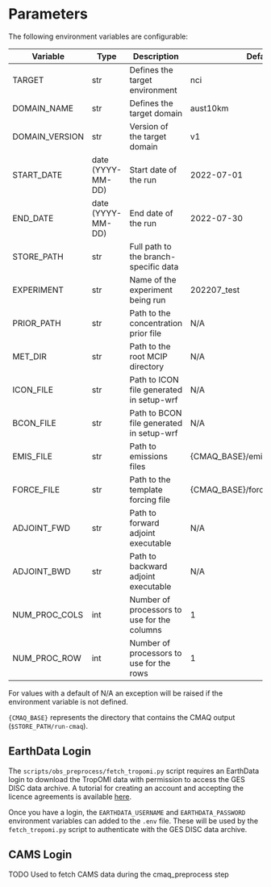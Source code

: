 # Parameters

The following environment variables are configurable:

| Variable       | Type              | Description                                 | Default                                    |
|----------------|-------------------|---------------------------------------------|--------------------------------------------|
| TARGET         | str               | Defines the target environment              | nci                                        |
| DOMAIN_NAME    | str               | Defines the target domain                   | aust10km                                   |
| DOMAIN_VERSION | str               | Version of the target domain                | v1                                         |
| START_DATE     | date (YYYY-MM-DD) | Start date of the run                       | 2022-07-01                                 |
| END_DATE       | date (YYYY-MM-DD) | End date of the run                         | 2022-07-30                                 |
| STORE_PATH     | str               | Full path to the branch-specific data       |                                            |
| EXPERIMENT     | str               | Name of the experiment being run            | 202207_test                                |
| PRIOR_PATH     | str               | Path to the concentration prior file        | N/A                                        |
| MET_DIR        | str               | Path to the root MCIP directory             | N/A                                        |
| ICON_FILE      | str               | Path to ICON file generated in setup-wrf    | N/A                                        |
| BCON_FILE      | str               | Path to BCON file generated in setup-wrf    | N/A                                        |
| EMIS_FILE      | str               | Path to emissions files                     | {CMAQ_BASE}/emissions/emis.<YYYY-MM-DD>.nc |
| FORCE_FILE     | str               | Path to the template forcing file           | {CMAQ_BASE}/force/ADJ_FORCE.<YYYYMMDD>.nc  |
| ADJOINT_FWD    | str               | Path to forward adjoint executable          | N/A                                        |
| ADJOINT_BWD    | str               | Path to backward adjoint executable         | N/A                                        |
| NUM_PROC_COLS  | int               | Number of processors to use for the columns | 1                                          |
| NUM_PROC_ROW   | int               | Number of processors to use for the rows    | 1                                          |


For values with a default of N/A an exception will be raised if
the environment variable is not defined.

`{CMAQ_BASE}` represents the directory that contains the CMAQ output (`$STORE_PATH/run-cmaq`).


## EarthData Login

The `scripts/obs_preprocess/fetch_tropomi.py` script requires an EarthData login to download the TropOMI data
with permission to access the GES DISC data archive.
A tutorial for creating an account and accepting the licence agreements is available
[here](https://disc.gsfc.nasa.gov/earthdata-login).

Once you have a login, 
the `EARTHDATA_USERNAME` and `EARTHDATA_PASSWORD` environment variables can added to the `.env` file.
These will be used by the `fetch_tropomi.py` script to authenticate with the GES DISC data archive.

## CAMS Login
 TODO
 Used to fetch CAMS data during the cmaq_preprocess step